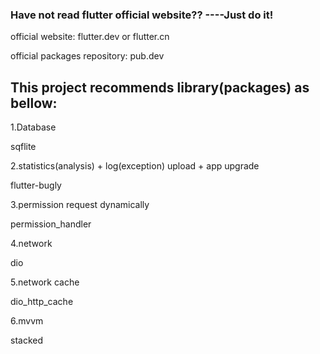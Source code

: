 ### Have not read flutter official website??  ----Just do it!

official website: flutter.dev or flutter.cn

official packages repository: pub.dev



## This project recommends library(packages) as bellow:


1.Database

sqflite


2.statistics(analysis) + log(exception) upload + app upgrade

flutter-bugly


3.permission request dynamically

permission_handler


4.network

dio


5.network cache

dio_http_cache


6.mvvm

stacked

